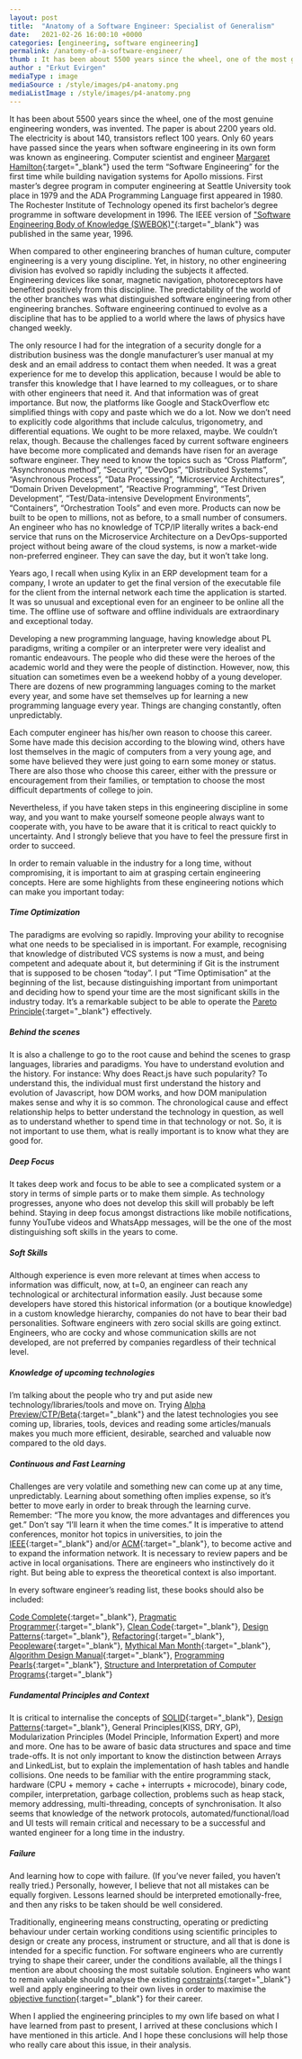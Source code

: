 ```yaml
---
layout: post
title:  "Anatomy of a Software Engineer: Specialist of Generalism"
date:   2021-02-26 16:00:10 +0000
categories: [engineering, software engineering]
permalink: /anatomy-of-a-software-engineer/
thumb : It has been about 5500 years since the wheel, one of the most genuine engineering wonders, was invented. The paper is about 2200 years old. The electricity is about 140, transistors ..
author : "Erkut Evirgen"
mediaType : image
mediaSource : /style/images/p4-anatomy.png
mediaListImage : /style/images/p4-anatomy.png
---
```

It has been about 5500 years since the wheel, one of the most genuine engineering wonders, was invented. The paper is about 2200 years old. The electricity is about 140, transistors reflect 100 years. Only 60 years have passed since the years when software engineering in its own form was known as engineering. Computer scientist and engineer [Margaret Hamilton](https://en.wikipedia.org/wiki/Margaret_Hamilton_(software_engineer)){:target="_blank"} used the term “Software Engineering” for the first time while building navigation systems for Apollo missions. First master’s degree program in computer engineering at Seattle University took place in 1979 and the ADA Programming Language first appeared in 1980. The Rochester Institute of Technology opened its first bachelor’s degree programme in software development in 1996. The IEEE version of ["Software Engineering Body of Knowledge (SWEBOK)"](https://cs.fit.edu/~kgallagher/Schtick/Serious/SWEBOKv3.pdf){:target="_blank"} was published in the same year, 1996.

When compared to other engineering branches of human culture, computer engineering is a very young discipline. Yet, in history, no other engineering division has evolved so rapidly including the subjects it affected. Engineering devices like sonar, magnetic navigation, photoreceptors have benefited positively from this discipline. The predictability of the world of the other branches was what distinguished software engineering from other engineering branches. Software engineering continued to evolve as a discipline that has to be applied to a world where the laws of physics have changed weekly.

The only resource I had for the integration of a security dongle for a distribution business was the dongle manufacturer’s user manual at my desk and an email address to contact them when needed. It was a great experience for me to develop this application, because I would be able to transfer this knowledge that I have learned to my colleagues, or to share with other engineers that need it. And that information was of great importance. But now, the platforms like Google and StackOverflow etc simplified things with copy and paste which we do a lot. Now we don’t need to explicitly code algorithms that include calculus, trigonometry, and differential equations. We ought to be more relaxed, maybe. We couldn’t relax, though. Because the challenges faced by current software engineers have become more complicated and demands have risen for an average software engineer. They need to know the topics such as “Cross Platform”, “Asynchronous method”, “Security”, “DevOps”, “Distributed Systems”, “Asynchronous Process”, “Data Processing”, “Microservice Architectures”, “Domain Driven Development”, “Reactive Programming”, “Test Driven Development”, “Test/Data-intensive Development Environments”, “Containers”, “Orchestration Tools” and even more. Products can now be built to be open to millions, not as before, to a small number of consumers. An engineer who has no knowledge of TCP/IP literally writes a back-end service that runs on the Microservice Architecture on a DevOps-supported project without being aware of the cloud systems, is now a market-wide non-preferred engineer. They can save the day, but it won’t take long.

Years ago, I recall when using Kylix in an ERP development team for a company, I wrote an updater to get the final version of the executable file for the client from the internal network each time the application is started. It was so unusual and exceptional even for an engineer to be online all the time. The offline use of software and offline individuals are extraordinary and exceptional today.

Developing a new programming language, having knowledge about PL paradigms, writing a compiler or an interpreter were very idealist and romantic endeavours. The people who did these were the heroes of the academic world and they were the people of distinction. However, now, this situation can sometimes even be a weekend hobby of a young developer. There are dozens of new programming languages coming to the market every year, and some have set themselves up for learning a new programming language every year.
Things are changing constantly, often unpredictably.

Each computer engineer has his/her own reason to choose this career. Some have made this decision according to the blowing wind, others have lost themselves in the magic of computers from a very young age, and some have believed they were just going to earn some money or status. There are also those who choose this career, either with the pressure or encouragement from their families, or temptation to choose the most difficult departments of college to join.

Nevertheless, if you have taken steps in this engineering discipline in some way, and you want to make yourself someone people always want to cooperate with, you have to be aware that it is critical to react quickly to uncertainty. And I strongly believe that you have to feel the pressure first in order to succeed.

In order to remain valuable in the industry for a long time, without compromising, it is important to aim at grasping certain engineering concepts. Here are some highlights from these engineering notions which can make you important today:

##### Time Optimization

The paradigms are evolving so rapidly. Improving your ability to recognise what one needs to be specialised in is important. For example, recognising that knowledge of distributed VCS systems is now a must, and being competent and adequate about it, but determining if Git is the instrument that is supposed to be chosen “today”. 
I put “Time Optimisation” at the beginning of the list, because distinguishing important from unimportant and deciding how to spend your time are the most significant skills in the industry today. It’s a remarkable subject to be able to operate the [Pareto Principle](https://en.wikipedia.org/wiki/Pareto_principle){:target="_blank"} effectively.

##### Behind the scenes

It is also a challenge to go to the root cause and behind the scenes to grasp languages, libraries and paradigms. You have to understand evolution and the history. For instance: Why does React.js have such popularity? To understand this, the individual must first understand the history and evolution of Javascript, how DOM works, and how DOM manipulation makes sense and why it is so common. The chronological cause and effect relationship helps to better understand the technology in question, as well as to understand whether to spend time in that technology or not. So, it is not important to use them, what is really important is to know what they are good for.

##### Deep Focus

It takes deep work and focus to be able to see a complicated system or a story in terms of simple parts or to make them simple. As technology progresses, anyone who does not develop this skill will probably be left behind. Staying in deep focus amongst distractions like mobile notifications, funny YouTube videos and WhatsApp messages, will be the one of the most distinguishing soft skills in the years to come.

##### Soft Skills

Although experience is even more relevant at times when access to information was difficult, now, at t=0, an engineer can reach any technological or architectural information easily. Just because some developers have stored this historical information (or a boutique knowledge) in a custom knowledge hierarchy, companies do not have to bear their bad personalities. Software engineers with zero social skills are going extinct. Engineers, who are cocky and whose communication skills are not developed, are not preferred by companies regardless of their technical level.

##### Knowledge of upcoming technologies

I’m talking about the people who try and put aside new technology/libraries/tools and move on. Trying [Alpha Preview/CTP/Beta](https://stackoverflow.com/a/736475){:target="_blank"} and the latest technologies you see coming up, libraries, tools, devices and reading some articles/manuals makes you much more efficient, desirable, searched and valuable now compared to the old days.

##### Continuous and Fast Learning

Challenges are very volatile and something new can come up at any time, unpredictably. Learning about something often implies expense, so it’s better to move early in order to break through the learning curve. Remember: “The more you know, the more advantages and differences you get.” Don’t say “I’ll learn it when the time comes.” It is imperative to attend conferences, monitor hot topics in universities, to join the [IEEE](https://www.ieee.org/){:target="_blank"}  and/or [ACM](https://www.acm.org/){:target="_blank"}, to become active and to expand the information network. It is necessary to review papers and be active in local organisations. There are engineers who instinctively do it right. But being able to express the theoretical context is also important.

In every software engineer’s reading list, these books should also be included:

[Code Complete](https://www.amazon.co.uk/Code-Complete-Practical-Handbook-Construction/dp/0735619670){:target="_blank"},
[Pragmatic Programmer](https://www.amazon.co.uk/Pragmatic-Programmer-journey-mastery-Anniversary/dp/0135957052/){:target="_blank"},
[Clean Code](https://www.amazon.co.uk/Clean-Code-Handbook-Software-Craftsmanship/dp/0132350882/){:target="_blank"},
[Design Patterns](https://www.amazon.co.uk/Design-patterns-elements-reusable-object-oriented/dp/0201633612/){:target="_blank"},
[Refactoring](https://www.amazon.co.uk/Refactoring-Improving-Existing-Addison-Wesley-Technology/dp/0134757599/){:target="_blank"},
[Peopleware](https://www.amazon.co.uk/Peopleware-Productive-Projects-Teams-3rd/dp/0321934113){:target="_blank"},
[Mythical Man Month](https://www.amazon.co.uk/Mythical-Man-Month-Software-Engineering-Anniversary/dp/0201835959/){:target="_blank"},
[Algorithm Design Manual](https://www.amazon.co.uk/Algorithm-Design-Manual-Computer-Science/dp/3030542556){:target="_blank"},
[Programming Pearls](https://www.amazon.co.uk/Programming-Pearls-Joe-Bentley/dp/8177588583){:target="_blank"},
[Structure and Interpretation of Computer Programs](https://www.amazon.co.uk/Structure-Interpretation-Computer-Electrical-Engineering/dp/0262510871/){:target="_blank"}

##### Fundamental Principles and Context

It is critical to internalise the concepts of [SOLID](https://en.wikipedia.org/wiki/SOLID){:target="_blank"}, [Design Patterns](https://en.wikipedia.org/wiki/Software_design_pattern){:target="_blank"}, General Principles(KISS, DRY, GP), Modularization Principles (Model Principle, Information Expert) and more and more. One has to be aware of basic data structures and space and time trade-offs. It is not only important to know the distinction between Arrays and LinkedList, but to explain the implementation of hash tables and handle collisions. One needs to be familiar with the entire programming stack, hardware (CPU + memory + cache + interrupts + microcode), binary code, compiler, interpretation, garbage collection, problems such as heap stack, memory addressing, multi-threading, concepts of synchronisation. It also seems that knowledge of the network protocols, automated/functional/load and UI tests will remain critical and necessary to be a successful and wanted engineer for a long time in the industry.

##### Failure

And learning how to cope with failure. (If you’ve never failed, you haven’t really tried.) Personally, however, I believe that not all mistakes can be equally forgiven. Lessons learned should be interpreted emotionally-free, and then any risks to be taken should be well considered.

Traditionally, engineering means constructing, operating or predicting behaviour under certain working conditions using scientific principles to design or create any process, instrument or structure, and all that is done is intended for a specific function. For software engineers who are currently trying to shape their career, under the conditions available, all the things I mention are about choosing the most suitable solution. Engineers who want to remain valuable should analyse the existing [constraints](https://www.arxterra.com/realistic-constraints-and-engineering-standards/#Constraint){:target="_blank"} well and apply engineering to their own lives in order to maximise the [objective function](https://abaqus-docs.mit.edu/2017/English/SIMACAEANLRefMap/simaanl-c-optobjectives.htm){:target="_blank"} for their career.

When I applied the engineering principles to my own life based on what I have learned from past to present, I arrived at these conclusions which I have mentioned in this article. And I hope these conclusions will help those who really care about this issue, in their analysis.